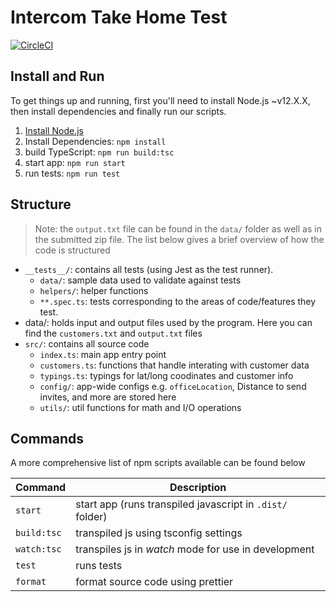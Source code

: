 # Intercom Take Home Test

[![CircleCI](https://circleci.com/gh/Vhaos/intercom-dev-test.svg?style=shield)](https://circleci.com/gh/Vhaos/intercom-dev-test)


## Install and Run

To get things up and running, first you'll need to install Node.js ~v12.X.X, then install dependencies and finally run our scripts.

1. [Install Node.js](https://nodejs.org/dist/v12.19.0/node-v12.19.0-linux-x64.tar.xz)
2. Install Dependencies: `npm install`
3. build TypeScript: `npm run build:tsc`
4. start app: `npm run start`
5. run tests: `npm run test`

## Structure

> Note: the `output.txt` file can be found in the `data/` folder as well as in the submitted zip file.
The list below gives a brief overview of how the code is structured

- `__tests__/`: contains all tests (using Jest as the test runner).
	- `data/`: sample data used to validate against tests
	- `helpers/`: helper functions
	- `**.spec.ts`: tests corresponding to the areas of code/features they test.
- data/: holds input and output files used by the program. Here you can find the `customers.txt` and `output.txt` files
- `src/`: contains all source code
	- `index.ts`: main app entry point
	- `customers.ts`: functions that handle interating with customer data
	- `typings.ts`: typings for lat/long coodinates and customer info
	- `config/`: app-wide configs e.g. `officeLocation`, Distance to send invites, and more are stored here
	- `utils/`: util functions for math and I/O operations


## Commands

A more comprehensive list of npm scripts available can be found below

| Command   | Description                                             |
|-----------|---------------------------------------------------------|
| `start`     | start app (runs transpiled javascript in `.dist/` folder) |
| `build:tsc` | transpiled js using tsconfig settings                   |
| `watch:tsc` | transpiles js in _watch_ mode for use in development    |
| `test`      | runs tests                                              |
| `format`    | format source code using prettier                       |


